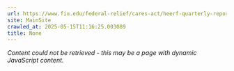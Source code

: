 ```yaml
---
url: https://www.fiu.edu/federal-relief/cares-act/heerf-quarterly-reporting-3-31-21.pdf
site: MainSite
crawled_at: 2025-05-15T11:16:25.003089
title: None
---
```


*Content could not be retrieved - this may be a page with dynamic JavaScript content.*
